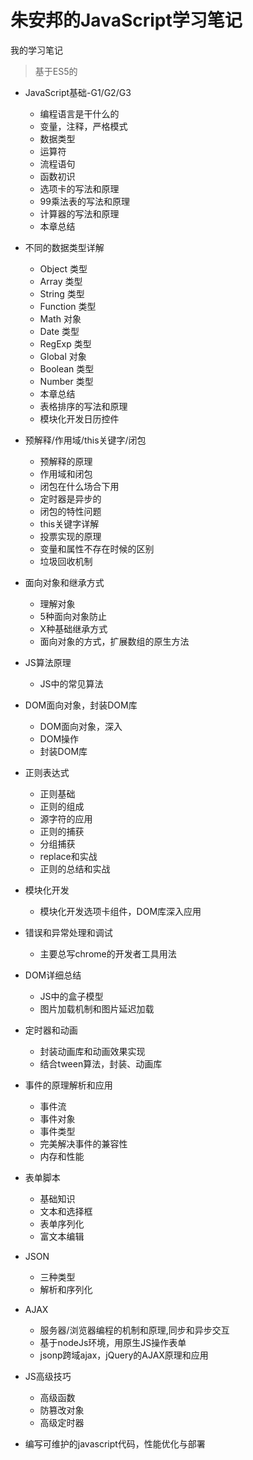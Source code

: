 # 朱安邦的JavaScript学习笔记
我的学习笔记

> 基于ES5的

- JavaScript基础-G1/G2/G3

  - 编程语言是干什么的
  - 变量，注释，严格模式
  - 数据类型
  - 运算符
  - 流程语句
  - 函数初识
  - 选项卡的写法和原理
  - 99乘法表的写法和原理
  - 计算器的写法和原理
  - 本章总结

- 不同的数据类型详解

  - Object 类型
  - Array 类型
  - String 类型
  - Function 类型
  - Math 对象
  - Date 类型
  - RegExp 类型
  - Global 对象
  - Boolean 类型
  - Number 类型
  - 本章总结
  - 表格排序的写法和原理
  - 模块化开发日历控件


- 预解释/作用域/this关键字/闭包

    - 预解释的原理
    - 作用域和闭包
    - 闭包在什么场合下用
    - 定时器是异步的
    - 闭包的特性问题
    - this关键字详解
    - 投票实现的原理
    - 变量和属性不存在时候的区别
    - 垃圾回收机制

- 面向对象和继承方式

    - 理解对象
    - 5种面向对象防止
    - X种基础继承方式
    - 面向对象的方式，扩展数组的原生方法

- JS算法原理

    - JS中的常见算法

- DOM面向对象，封装DOM库
    
    - DOM面向对象，深入
    - DOM操作
    - 封装DOM库

- 正则表达式

    - 正则基础
    - 正则的组成
    - 源字符的应用
    - 正则的捕获
    - 分组捕获
    - replace和实战
    - 正则的总结和实战

- 模块化开发

    - 模块化开发选项卡组件，DOM库深入应用
 
- 错误和异常处理和调试

    -  主要总写chrome的开发者工具用法

- DOM详细总结

    - JS中的盒子模型
    - 图片加载机制和图片延迟加载

- 定时器和动画
    - 封装动画库和动画效果实现
    - 结合tween算法，封装、动画库

- 事件的原理解析和应用

    - 事件流
    - 事件对象
    - 事件类型
    - 完美解决事件的兼容性
    - 内存和性能

- 表单脚本
    - 基础知识
    - 文本和选择框
    - 表单序列化
    - 富文本编辑

- JSON

    - 三种类型
    - 解析和序列化

- AJAX 
    - 服务器/浏览器编程的机制和原理,同步和异步交互
    - 基于nodeJs环境，用原生JS操作表单
    - jsonp跨域ajax，jQuery的AJAX原理和应用

- JS高级技巧
    - 高级函数
    - 防篡改对象
    - 高级定时器

- 编写可维护的javascript代码，性能优化与部署
